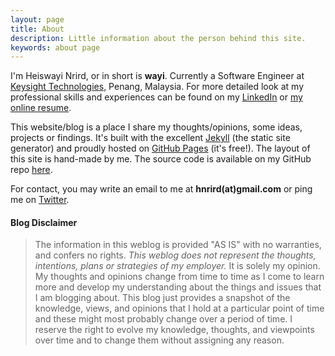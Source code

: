 ```yaml
---
layout: page
title: About
description: Little information about the person behind this site.
keywords: about page
---
```


I'm Heiswayi Nrird, or in short is **wayi**. Currently a Software Engineer at [Keysight Technologies](http://www.keysight.com), Penang, Malaysia. For more detailed look at my professional skills and experiences can be found on my [LinkedIn](https://my.linkedin.com/in/nrird) or [my online resume](http://heiswayi.github.io/resume).

This website/blog is a place I share my thoughts/opinions, some ideas, projects or findings. It's built with the excellent [Jekyll](http://jekyllrb.com) (the static site generator) and proudly hosted on [GitHub Pages](https://pages.github.com/) (it's free!). The layout of this site is hand-made by me. The source code is available on my GitHub repo [here](http://github.com/heiswayi/heiswayi.github.io).

For contact, you may write an email to me at **hnrird(at)gmail.com** or ping me on [Twitter](https://twitter.com/HeiswayiNrird).

#### Blog Disclaimer

> The information in this weblog is provided "AS IS" with no warranties, and confers no rights. *This weblog does not represent the thoughts, intentions, plans or strategies of my employer.* It is solely my opinion. My thoughts and opinions change from time to time as I come to learn more and develop my understanding about the things and issues that I am blogging about. This blog just provides a snapshot of the knowledge, views, and opinions that I hold at a particular point of time and these might most probably change over a period of time. I reserve the right to evolve my knowledge, thoughts, and viewpoints over time and to change them without assigning any reason.
